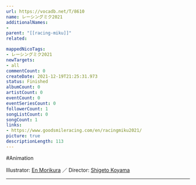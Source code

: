 ```yaml
---
url: https://vocadb.net/T/8610
name: レーシングミク2021
additionalNames: 
- 
parent: "[[racing-miku]]"
related:

mappedNicoTags:
- レーシングミク2021
newTargets:
- all
commentCount: 0
createDate: 2021-12-19T21:25:31.973
status: Finished
albumCount: 0
artistCount: 0
eventCount: 0
eventSeriesCount: 0
followerCount: 1
songListCount: 0
songCount: 1
links: 
- https://www.goodsmileracing.com/en/racingmiku2021/
picture: true
descriptionLength: 113
---
```


#Animation

Illustrator: [En Morikura](https://vocadb.net/Ar/32603) ／ Director: [Shigeto Koyama](https://vocadb.net/Ar/29681)

---

